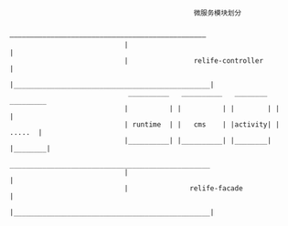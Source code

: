                                                  微服务模块划分
                  
                                 ————————————————————————————————————————————————
                                |                                                |
                                |                relife-controller               |
                                |________________________________________________|
                                 __________   __________   ________   _________
                                |          | |          | |        | |        |
                                | runtime  | |   cms    | |activity| | .....  |
                                |__________| |__________| |________| |________|
                                _________________________________________________
                                |                                                |
                                |               relife-facade                    |
                                |________________________________________________|
